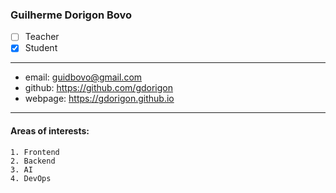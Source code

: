 ### Guilherme Dorigon Bovo  
- [ ] Teacher  
- [x] Student  
---  
* email: guidbovo@gmail.com  
* github: https://github.com/gdorigon 
* webpage: https://gdorigon.github.io 
--- 
#### Areas of interests: 
```
1. Frontend
2. Backend
3. AI
4. DevOps 
```
